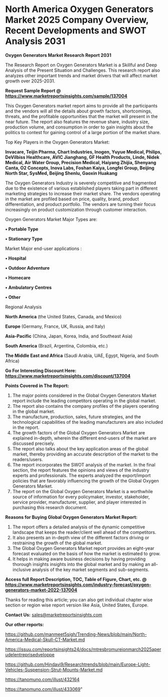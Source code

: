 # North America Oxygen Generators Market 2025 Company Overview, Recent Developments and SWOT Analysis 2031

<strong>Oxygen Generators Market Research Report 2031</strong>

The Research Report on Oxygen Generators Market is a Skillful and Deep Analysis of the Present Situation and Challenges. This research report also analyzes other important trends and market drivers that will affect market growth over 2025-2031.

<strong>Request Sample Report @ <a href=https://www.marketreportsinsights.com/sample/137004>https://www.marketreportsinsights.com/sample/137004</a></strong>

This Oxygen Generators market report aims to provide all the participants and the vendors will all the details about growth factors, shortcomings, threats, and the profitable opportunities that the market will present in the near future. The report also features the revenue share, industry size, production volume, and consumption in order to gain insights about the politics to contest for gaining control of a large portion of the market share.

Top Key Players in the Oxygen Generators Market:

<strong>Invacare, Teijin Pharma, Chart Industries, Inogen, Yuyue Medical, Philips, DeVilbiss Healthcare, AVIC Jianghang, GF Health Products, Linde, Nidek Medical, Air Water Group, Precision Medical, Haiyang Zhijia, Shenyang Canta, O2 Concepts, Inova Labs, Foshan Kaiya, Longfei Group, Beijing North Star, SysMed, Beijing Shenlu, Gaoxin Huakang</strong>

The Oxygen Generators Industry is severely competitive and fragmented due to the existence of various established players taking part in different marketing strategies to increase their market share. The vendors operating in the market are profiled based on price, quality, brand, product differentiation, and product portfolio. The vendors are turning their focus increasingly on product customization through customer interaction.

Oxygen Generators Market Major Types are:

<strong>• Portable Type

• Stationary Type</strong>

Market Major end-user applications :

<strong>• Hospital

• Outdoor Adventure

• Homecare

• Ambulatory Centres

• Other</strong>

Regional Analysis

</u><strong><b>North America</b></strong> (the United States, Canada, and Mexico)

<strong><b>Europe </b></strong>(Germany, France, UK, Russia, and Italy)

<strong><b>Asia-Pacific</b></strong> (China, Japan, Korea, India, and Southeast Asia)

<strong><b>South America</b></strong> (Brazil, Argentina, Colombia, etc.)

<strong><b>The Middle East and Africa</b></strong> (Saudi Arabia, UAE, Egypt, Nigeria, and South Africa)

<strong>Go For Interesting Discount Here: <a href=https://www.marketreportsinsights.com/discount/137004>https://www.marketreportsinsights.com/discount/137004</a></strong>

<strong>Points Covered in The Report:</strong>
<ol>
  <li>The major points considered in the Global Oxygen Generators Market report include the leading competitors operating in the global market.</li>
  <li>The report also contains the company profiles of the players operating in the global market.</li>
  <li>The manufacture, production, sales, future strategies, and the technological capabilities of the leading manufacturers are also included in the report.</li>
  <li>The growth factors of the Global Oxygen Generators Market are explained in-depth, wherein the different end-users of the market are discussed precisely.</li>
  <li>The report also talks about the key application areas of the global market, thereby providing an accurate description of the market to the readers/users.</li>
  <li>The report incorporates the SWOT analysis of the market. In the final section, the report features the opinions and views of the industry experts and professionals. The experts analyzed the export/import policies that are favorably influencing the growth of the Global Oxygen Generators Market.</li>
  <li>The report on the Global Oxygen Generators Market is a worthwhile source of information for every policymaker, investor, stakeholder, service provider, manufacturer, supplier, and player interested in purchasing this research document.</li>
</ol>
<strong>Reasons for Buying Global Oxygen Generators Market Report:</strong>

<ol>
  <li>The report offers a detailed analysis of the dynamic competitive landscape that keeps the reader/client well ahead of the competitors.</li>
  <li>It also presents an in-depth view of the different factors driving or restraining the growth of the global market.</li>
  <li>The Global Oxygen Generators Market report provides an eight-year forecast evaluated on the basis of how the market is estimated to grow.</li>
  <li>It helps in making aware business decisions by having providing thorough insights insights into the global market and by making an all-inclusive analysis of the key market segments and sub-segments.</li>
</ol>
<strong>Access full Report Description, TOC, Table of Figure, Chart, etc. @ <a href=https://www.marketreportsinsights.com/industry-forecast/oxygen-generators-market-2022-137004>https://www.marketreportsinsights.com/industry-forecast/oxygen-generators-market-2022-137004</a></strong>


Thanks for reading this article; you can also get individual chapter wise section or region wise report version like Asia, United States, Europe.

<strong>Contact Us:</strong>
sales@marketreportsinsights.com

<strong>Our other reports:</strong>

<a href=https://github.com/manmeet5sigh/Trending-News/blob/main/North-America-Medical-Skull-CT-Market.md>https://github.com/manmeet5sigh/Trending-News/blob/main/North-America-Medical-Skull-CT-Market.md</a>

<a href=https://issuu.com/reportsinsights24/docs/mtresbromureionmarch2025aperudelentreprisedveloppe>https://issuu.com/reportsinsights24/docs/mtresbromureionmarch2025aperudelentreprisedveloppe</a>

<a href=https://github.com/Hindavi9/Researchtrends/blob/main/Europe-Light-Vehicles-Suspension-Strut-Mounts-Market.md>https://github.com/Hindavi9/Researchtrends/blob/main/Europe-Light-Vehicles-Suspension-Strut-Mounts-Market.md</a>

<a href=https://tanomuno.com/illust/432164>https://tanomuno.com/illust/432164</a>

<a href=https://tanomuno.com/illust/433069>https://tanomuno.com/illust/433069</a>"
